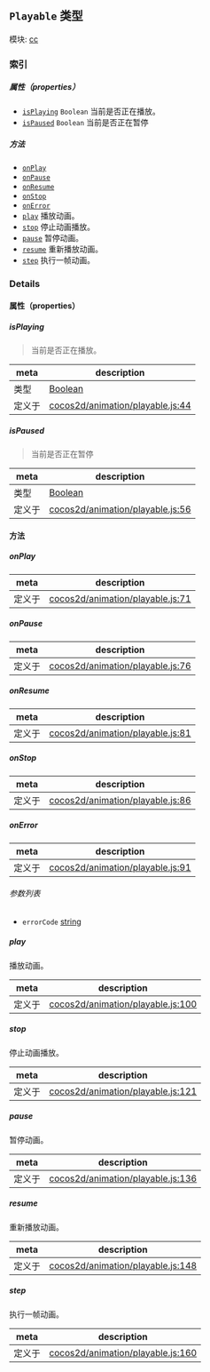 ## `Playable` 类型



模块: [cc](../modules/cc.md)






### 索引

##### 属性（properties）

  - [`isPlaying`](#isplaying) `Boolean` 当前是否正在播放。
  - [`isPaused`](#ispaused) `Boolean` 当前是否正在暂停



##### 方法

  - [`onPlay`](#onplay) 
  - [`onPause`](#onpause) 
  - [`onResume`](#onresume) 
  - [`onStop`](#onstop) 
  - [`onError`](#onerror) 
  - [`play`](#play) 播放动画。
  - [`stop`](#stop) 停止动画播放。
  - [`pause`](#pause) 暂停动画。
  - [`resume`](#resume) 重新播放动画。
  - [`step`](#step) 执行一帧动画。



### Details


#### 属性（properties）


##### isPlaying

> 当前是否正在播放。

| meta | description |
|------|-------------|
| 类型 | <a href="https://developer.mozilla.org/en/JavaScript/Reference/Global_Objects/Boolean" class="crosslink external" target="_blank">Boolean</a> |
| 定义于 | [cocos2d/animation/playable.js:44](https://github.com/cocos-creator/engine/blob/793ed1e41a1e981ef927cb5ecccb6f051f942b50/cocos2d/animation/playable.js#L44) |



##### isPaused

> 当前是否正在暂停

| meta | description |
|------|-------------|
| 类型 | <a href="https://developer.mozilla.org/en/JavaScript/Reference/Global_Objects/Boolean" class="crosslink external" target="_blank">Boolean</a> |
| 定义于 | [cocos2d/animation/playable.js:56](https://github.com/cocos-creator/engine/blob/793ed1e41a1e981ef927cb5ecccb6f051f942b50/cocos2d/animation/playable.js#L56) |






<!-- Method Block -->
#### 方法


##### onPlay



| meta | description |
|------|-------------|
| 定义于 | [cocos2d/animation/playable.js:71](https://github.com/cocos-creator/engine/blob/793ed1e41a1e981ef927cb5ecccb6f051f942b50/cocos2d/animation/playable.js#L71) |



##### onPause



| meta | description |
|------|-------------|
| 定义于 | [cocos2d/animation/playable.js:76](https://github.com/cocos-creator/engine/blob/793ed1e41a1e981ef927cb5ecccb6f051f942b50/cocos2d/animation/playable.js#L76) |



##### onResume



| meta | description |
|------|-------------|
| 定义于 | [cocos2d/animation/playable.js:81](https://github.com/cocos-creator/engine/blob/793ed1e41a1e981ef927cb5ecccb6f051f942b50/cocos2d/animation/playable.js#L81) |



##### onStop



| meta | description |
|------|-------------|
| 定义于 | [cocos2d/animation/playable.js:86](https://github.com/cocos-creator/engine/blob/793ed1e41a1e981ef927cb5ecccb6f051f942b50/cocos2d/animation/playable.js#L86) |



##### onError



| meta | description |
|------|-------------|
| 定义于 | [cocos2d/animation/playable.js:91](https://github.com/cocos-creator/engine/blob/793ed1e41a1e981ef927cb5ecccb6f051f942b50/cocos2d/animation/playable.js#L91) |

###### 参数列表
- `errorCode` <a href="https://developer.mozilla.org/en/JavaScript/Reference/Global_Objects/String" class="crosslink external" target="_blank">string</a> 


##### play

播放动画。

| meta | description |
|------|-------------|
| 定义于 | [cocos2d/animation/playable.js:100](https://github.com/cocos-creator/engine/blob/793ed1e41a1e981ef927cb5ecccb6f051f942b50/cocos2d/animation/playable.js#L100) |



##### stop

停止动画播放。

| meta | description |
|------|-------------|
| 定义于 | [cocos2d/animation/playable.js:121](https://github.com/cocos-creator/engine/blob/793ed1e41a1e981ef927cb5ecccb6f051f942b50/cocos2d/animation/playable.js#L121) |



##### pause

暂停动画。

| meta | description |
|------|-------------|
| 定义于 | [cocos2d/animation/playable.js:136](https://github.com/cocos-creator/engine/blob/793ed1e41a1e981ef927cb5ecccb6f051f942b50/cocos2d/animation/playable.js#L136) |



##### resume

重新播放动画。

| meta | description |
|------|-------------|
| 定义于 | [cocos2d/animation/playable.js:148](https://github.com/cocos-creator/engine/blob/793ed1e41a1e981ef927cb5ecccb6f051f942b50/cocos2d/animation/playable.js#L148) |



##### step

执行一帧动画。

| meta | description |
|------|-------------|
| 定义于 | [cocos2d/animation/playable.js:160](https://github.com/cocos-creator/engine/blob/793ed1e41a1e981ef927cb5ecccb6f051f942b50/cocos2d/animation/playable.js#L160) |




